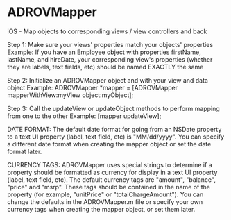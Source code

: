 ADROVMapper
===========

iOS - Map objects to corresponding views / view controllers and back

Step 1: Make sure your views' properties match your objects' properties
Example: If you have an Employee object with properties firstName, lastName, and hireDate, your corresponding view's properties (whether they are labels, text fields, etc) should be named EXACTLY the same

Step 2: Initialize an ADROVMapper object and with your view and data object
Example: ADROVMapper *mapper = [ADROVMapper mapperWithView:myView object:myObject];

Step 3: Call the updateView or updateObject methods to perform mapping from one to the other
Example: [mapper updateView];

DATE FORMAT: The default date format for going from an NSDate property to a text UI property (label, text field, etc) is "MM/dd/yyyy". You can specify a different date format when creating the mapper object or set the date format later.

CURRENCY TAGS: ADROVMapper uses special strings to determine if a property should be formatted as currency for display in a text UI property (label, text field, etc). The default currency tags are "amount", "balance", "price" and "msrp". These tags should be contained in the name of the property (for example, "unitPrice" or "totalChargeAmount"). You can change the defaults in the ADROVMapper.m file or specify your own currency tags when creating the mapper object, or set them later.
